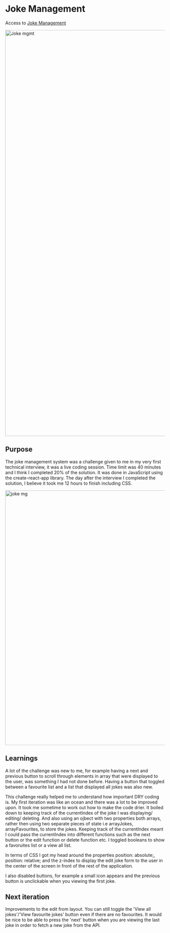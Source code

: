 # Joke Management

Access to [Joke Management](https://joke-management-84fa45efb63e.herokuapp.com/)

<img width="1280" alt="Joke mgmt" src="https://github.com/user-attachments/assets/da2f8c6a-c017-4267-a5af-97e78c8c039a">

## Purpose

The joke management system was a challenge given to me in my very first technical interview, it was a live coding session. Time limit was 40 minutes and I think I completed 20% of the solution. It was done in JavaScript using the create-react-app library. The day after the interview I completed the solution, I believe it took me 12 hours to finish including CSS.

<img width="803" alt="joke mg" src="https://github.com/user-attachments/assets/cabfec67-de92-4a6e-85e9-a21ae00a90d8">


## Learnings

A lot of the challenge was new to me, for example having a next and previous button to scroll through elements in array that were displayed to the user, was something I had not done before. Having a button that toggled between a favourite list and a list that displayed all jokes was also new. 

This challenge really helped me to understand how important DRY coding is. My first iteration was like an ocean and there was a lot to be improved upon. It took me sometime to work out how to make the code drier. It boiled down to keeping track of the currentIndex of the joke I was displaying/ editing/ deleting. And also using an ojbect with two properties both arrays, rather then using two separate pieces of state i.e arrayJokes, arrayFavourites, to store the jokes. Keeping track of the currentIndex meant I could pass the currentIndex into different functions such as the next button or the edit function or delete function etc. I toggled booleans to show a favoruites list or a view all list.

In terms of CSS
I got my head around the properties position: absolute;, position: relative; and the z-index to display the edit joke form to the user in the center of the screen in front of the rest of the application.

I also disabled buttons, for example a small icon appears and the previous button is unclickable when you viewing the first joke. 

## Next iteration
Improvements to the edit from layout.
You can still toggle the 'View all jokes'/'View favourite jokes' button even if there are no favourites. 
It would be nice to be able to press the 'next' button when you are viewing the last joke in order to fetch a new joke from the API.
